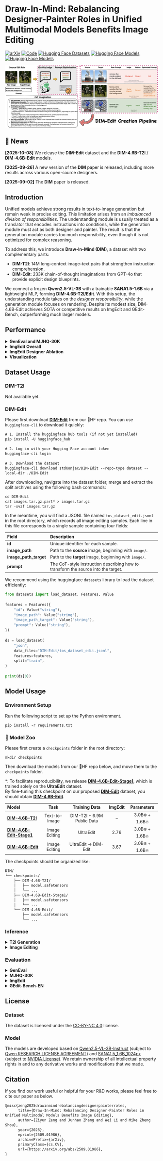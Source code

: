 # Draw-In-Mind: Rebalancing Designer-Painter Roles in Unified Multimodal Models Benefits Image Editing

[![arXiv](https://img.shields.io/badge/Paper-arXiv-b31b1b.svg?logo=arxiv)](https://arxiv.org/abs/2509.01986)
[![Code](https://img.shields.io/badge/Code-GitHub-blue?logo=github)](https://github.com/showlab/DIM)
[![Hugging Face Datasets](https://img.shields.io/badge/🤗%20%20Dataset-DIM--Edit-yellow.svg)](https://huggingface.co/datasets/stdKonjac/DIM-Edit)
[![Hugging Face Models](https://img.shields.io/badge/🤗%20%20Model-DIM--4.6B--T2I-orange.svg)](https://huggingface.co/stdKonjac/DIM-4.6B-T2I)
[![Hugging Face Models](https://img.shields.io/badge/🤗%20%20Model-DIM--4.6B--Edit-orange.svg)](https://huggingface.co/stdKonjac/DIM-4.6B-Edit)

![DIM-Edit](assets/dim_edit.png)

## 📰 News

**[2025-10-08]** We release the **DIM-Edit** dataset and the **DIM-4.6B-T2I** / **DIM-4.6B-Edit** models.

**[2025-09-26]** A new version of the **DIM** paper is released, including more results across various open-source
designers.

**[2025-09-02]** The **DIM** paper is released.

## Introduction

Unified models achieve strong results in text-to-image generation but remain weak in precise editing. This limitation
arises from an *imbalanced division of responsibilities*. The understanding module is usually treated as a translator
that encodes instructions into conditions, while the generation module must act as both designer and painter. The result
is that the generation module carries too much responsibility, even though it is not optimized for complex reasoning.

To address this, we introduce **Draw-In-Mind (DIM)**, a dataset with two complementary parts:

- **DIM-T2I**: 14M long-context image–text pairs that strengthen instruction comprehension.
- **DIM-Edit**: 233K chain-of-thought imaginations from GPT-4o that provide explicit design blueprints.

We connect a frozen **Qwen2.5-VL-3B** with a trainable **SANA1.5-1.6B** via a lightweight MLP, forming
**DIM-4.6B-T2I/Edit**. With this setup, the understanding module takes on the *designer responsibility*, while the
generation module focuses on rendering. Despite its modest size, DIM-4.6B-Edit achieves SOTA or competitive results on
ImgEdit and GEdit-Bench, outperforming much larger models.

## Performance

<details>

<summary><b>GenEval and MJHQ-30K</b></summary>

*: <sup>†</sup> denotes using an LLM rewriter. For MJHQ(-30K), we report FID.

| Model                                                          |      Params      | Sin. | Two  | CT.  | Colors | Pos. | Attr. | Overall | MJHQ  |
|----------------------------------------------------------------|:----------------:|:----:|:----:|:----:|:------:|:----:|:-----:|:-------:|:-----:|
| <tr><td colspan="10" align="center"><b>Gen. Only</b></td></tr> |
| PixArt-α                                                       |      0.6B🔥      | 0.98 | 0.50 | 0.44 |  0.80  | 0.08 | 0.07  |  0.48   | 6.14  |
| SDXL                                                           |      2.6B🔥      | 0.98 | 0.74 | 0.39 |  0.85  | 0.15 | 0.23  |  0.55   | 8.76  |
| DALL-E·3                                                       |        -         | 0.96 | 0.87 | 0.47 |  0.83  | 0.43 | 0.45  |  0.67   |   -   |
| SD3-Medium                                                     |      2.0B🔥      | 0.99 | 0.94 | 0.72 |  0.89  | 0.33 | 0.60  |  0.74   | 11.92 |
| <tr><td colspan="10" align="center"><b>Unified</b></td></tr>   |
| Janus                                                          |      1.3B🔥      | 0.97 | 0.68 | 0.30 |  0.84  | 0.46 | 0.42  |  0.61   | 10.10 |
| Emu3-Gen<sup>†</sup>                                           |      8.0B🔥      | 0.99 | 0.81 | 0.42 |  0.80  | 0.49 | 0.45  |  0.66   |   -   |
| Show-o                                                         |      1.3B🔥      | 0.98 | 0.80 | 0.66 |  0.84  | 0.31 | 0.50  |  0.68   | 15.18 |
| Show-o2-7B                                                     |      7.0B🔥      | 1.00 | 0.87 | 0.58 |  0.92  | 0.52 | 0.62  |  0.76   |   -   |
| Janus-Pro-7B                                                   |      7.0B🔥      | 0.99 | 0.89 | 0.59 |  0.90  | 0.79 | 0.66  |  0.80   | 13.48 |
| BAGEL                                                          |     14.0B🔥      | 0.99 | 0.94 | 0.81 |  0.88  | 0.64 | 0.63  |  0.82   |   -   |
| MetaQuery-L<sup>†</sup>                                        | 3.0B❄️ \| 3.2B🔥 |  -   |  -   |  -   |   -    |  -   |   -   |  0.78   | 6.35  |
| **DIM-4.6B-T2I<sup>†</sup>**                                   | 3.0B❄️ \| 1.6B🔥 | 0.99 | 0.89 | 0.63 |  0.86  | 0.62 | 0.61  |  0.77   | 5.50  |

</details>

<details>

<summary><b>ImgEdit Overall</b></summary>

*: Q3/7B indicates using Qwen2.5-VL-3/7B as the external designer during inference. By default, GPT-4o is employed
as the external designer to ensure the best performance. All models are evaluated using GPT-4.1.

| Model             | Add  | Adj. | Ext. | Rep. | Rem. | Back. | Sty. | Hyb. | Act. | Overall |
|-------------------|:----:|:----:|:----:|:----:|:----:|:-----:|:----:|:----:|:----:|:-------:|
| MagicBrush        | 2.84 | 1.58 | 1.51 | 1.97 | 1.58 | 1.75  | 2.38 | 1.62 | 1.22 |  1.83   |
| Instruct-P2P      | 2.45 | 1.83 | 1.44 | 2.01 | 1.50 | 1.44  | 3.55 | 1.20 | 1.46 |  1.88   |
| AnyEdit           | 3.18 | 2.95 | 1.88 | 2.47 | 2.23 | 2.24  | 2.85 | 1.56 | 2.65 |  2.45   |
| UltraEdit         | 3.44 | 2.81 | 2.13 | 2.96 | 1.45 | 2.83  | 3.76 | 1.91 | 2.98 |  2.70   |
| Step1X-Edit       | 3.88 | 3.14 | 1.76 | 3.40 | 2.41 | 3.16  | 4.63 | 2.64 | 2.52 |  3.06   |
| BAGEL             | 3.56 | 3.31 | 1.70 | 3.30 | 2.62 | 3.24  | 4.49 | 2.38 | 4.17 |  3.20   |
| UniWorld-V1       | 3.82 | 3.64 | 2.27 | 3.47 | 3.24 | 2.99  | 4.21 | 2.96 | 2.74 |  3.26   |
| Janus-4o          | 3.35 | 3.35 | 2.25 | 3.01 | 2.18 | 3.32  | 4.71 | 2.49 | 4.04 |  3.19   |
| GPT-4o-Image      | 4.61 | 4.33 | 2.90 | 4.35 | 3.66 | 4.57  | 4.93 | 3.96 | 4.89 |  4.20   |
| **DIM-4.6B-Edit** | 4.09 | 3.47 | 2.30 | 4.00 | 3.43 | 3.87  | 4.92 | 2.85 | 4.08 |  3.67   |

</details>

<details>

<summary><b>ImgEdit Designer Ablation</b></summary>

<sup>†</sup>: The default setting.

| Designer           | Add  | Adj. | Ext. | Rep. | Rem. | Back. | Sty. | Hyb. | Act. | Overall |
|:-------------------|:----:|:----:|:----:|:----:|:----:|:-----:|:----:|:----:|:----:|:-------:|
| –                  | 3.53 | 3.23 | 2.01 | 3.49 | 1.47 | 3.42  | 4.79 | 2.35 | 3.64 |  3.10   |
| Qwen2.5-VL-3B      | 3.80 | 3.24 | 2.03 | 3.89 | 3.21 | 3.52  | 4.92 | 2.71 | 4.05 |  3.49   |
| Qwen2.5-VL-7B      | 3.95 | 3.35 | 2.25 | 3.85 | 3.31 | 3.57  | 4.88 | 2.81 | 4.02 |  3.55   |
| MiMo-VL-7B         | 3.95 | 3.32 | 2.20 | 3.75 | 2.46 | 3.82  | 4.88 | 2.52 | 3.93 |  3.43   |
| InternVL3.5-8B     | 3.98 | 3.40 | 2.05 | 4.14 | 3.30 | 3.84  | 4.94 | 2.77 | 3.89 |  3.59   |
| GLM-4.1V-9B        | 3.95 | 3.27 | 2.23 | 3.90 | 2.64 | 3.81  | 4.92 | 2.23 | 4.02 |  3.44   |
| GPT-4o<sup>†</sup> | 4.09 | 3.47 | 2.30 | 4.00 | 3.43 | 3.87  | 4.92 | 2.85 | 4.08 |  3.67   |

</details>

<details>

<summary><b>Visualization</b></summary>

*：**Green** and **Blue** denote the edits of *Janus-4o* and *Step1X-Edit* respectively; **Red** denotes the edits of our
models trained on different data corpora.

![Overall](assets/vis_overall.png)
![Add](assets/vis_add.png)
![Change](assets/vis_change.png)
![Remove](assets/vis_remove.png)
![Replace](assets/vis_replace.png)
![Transfer](assets/vis_transfer.png)

</details>

## Dataset Usage

### DIM-T2I

Not available yet.

### DIM-Edit

Please first download [**DIM-Edit**](https://huggingface.co/datasets/stdKonjac/DIM-Edit) from our 🤗HF repo. You can use
`huggingface-cli` to download it quickly:

```
# 1. Install the huggingface hub tools (if not yet installed)
pip install -U huggingface_hub

# 2. Log in with your Hugging Face account token
huggingface-cli login

# 3. Download the dataset
huggingface-cli download stdKonjac/DIM-Edit --repo-type dataset --local-dir ./DIM-Edit
```

After downloading, navigate into the dataset folder, merge and extract the split archives using the following bash
commands:

```
cd DIM-Edit
cat images.tar.gz.part* > images.tar.gz
tar -xvzf images.tar.gz
```

In the meantime, you will find a JSONL file named `tos_dataset_edit.jsonl` in the root directory, which records all
image editing samples. Each line in this file corresponds to a single sample containing four fields:

| Field                 | Description                                                                       |
|:----------------------|:----------------------------------------------------------------------------------|
| **id**                | Unique identifier for each sample.                                                |
| **image_path**        | Path to the **source** image, beginning with `image/`.                            |
| **image_path_target** | Path to the **target** image, beginning with `image/`.                            |
| **prompt**            | The CoT-style instruction describing how to transform the source into the target. |

We recommend using the huggingface `datasets` library to load the dataset efficiently:

```python
from datasets import load_dataset, Features, Value

features = Features({
    "id": Value("string"),
    "image_path": Value("string"),
    "image_path_target": Value("string"),
    "prompt": Value("string"),
})

ds = load_dataset(
    "json",
    data_files="DIM-Edit/tos_dataset_edit.jsonl",
    features=features,
    split="train",
)

print(ds[0])
```

## Model Usage

### Environment Setup

Run the following script to set up the Python environment.

```
pip install -r requirements.txt
```

### 🦙 Model Zoo

Please first create a  `checkpoints` folder in the root directory:

```
mkdir checkpoints
```

Then download the models from our 🤗HF repo below, and move them to the `checkpoints` folder.

*: To facilitate reproducibility, we release [**DIM-4.6B-Edit-Stage1**](https://huggingface.co/stdKonjac/DIM-4.6B-Edit-Stage1), which is trained solely on the **UltraEdit** dataset.  
By fine-tuning this checkpoint on our proposed [**DIM-Edit**](https://huggingface.co/datasets/stdKonjac/DIM-Edit) dataset, you should obtain [**DIM-4.6B-Edit**](https://huggingface.co/stdKonjac/DIM-4.6B-Edit).

| Model                                                                             |     Task      |       Training Data        | ImgEdit |   Parameters    |
|:----------------------------------------------------------------------------------|:-------------:|:--------------------------:|:-------:|:---------------:|
| [**DIM-4.6B-T2I**](https://huggingface.co/stdKonjac/DIM-4.6B-T2I)                 | Text-to-Image | DIM-T2I + 6.9M Public Data |    –    | 3.0B❄️ + 1.6B🔥 |
| [**DIM-4.6B-Edit-Stage1**](https://huggingface.co/stdKonjac/DIM-4.6B-Edit-Stage1) | Image Editing |         UltraEdit          |  2.76   | 3.0B❄️ + 1.6B🔥 |
| [**DIM-4.6B-Edit**](https://huggingface.co/stdKonjac/DIM-4.6B-Edit)               | Image Editing |    UltraEdit → DIM-Edit    |  3.67   | 3.0B❄️ + 1.6B🔥 |

The checkpoints should be organized like:

```
DIM/
└── checkpoints/
    ├── DIM-4.6B-T2I/
    │   ├── model.safetensors
    │   └── ...
    ├── DIM-4.6B-Edit-Stage1/
    │   ├── model.safetensors
    │   └── ...
    └── DIM-4.6B-Edit/
        ├── model.safetensors
        └── ...
```

### Inference

<details>

<summary><b>T2I Generation</b></summary>

The demo T2I instructions are provided in `cache/demo/tos_dataset_demo.jsonl`, where each line is an instruction in json
format like:

```
{"id": "0000", "image_path": "./cache/demo/edit_demo_0000.png", "prompt": "A yummy cupcake floating in the air dark background"}
```

The `image_path` is just a placeholder, and you can modify `prompt` to create your own image.

To generate images from the jsonl file, run the following script:

```
bash scripts/demo_t2i.sh
```

For each instruction, the generated image will be saved at `cache/inference/demo/DIM-4.6B-T2I/{id}_gen.jpg`.

</details>

<details>

<summary><b>Image Editing</b></summary>

The demo edit instructions are provided in `cache/demo/tos_dataset_edit_demo.jsonl`, where each line is an instruction
in json
format like:

```
{"id": "0", "image_path": "./cache/demo/edit_demo_0000.png", "prompt": "Remove the lemons on the table.", "image_path_target": "./cache/demo/edit_demo_0000.png"}
```

The `image_path` corresponds to the source image, and the `prompt` is the edit instruction. The `image_path_target` is
just a placeholder.

In `infer/demo_edit.py`, use the `set_designer_gpt` API with your own key to set GPT-4o as the external designer for
optimal performance.

```python
# GPT-4o as external designer
model.set_designer_gpt(api_key='')
```

You can also use the `set_designer_X` API to set various open-source VLMs as the external designer. The VLMs will be
automatically downloaded to local disk.

```python
# Qwen2.5-VL as external designer
model.set_designer_qwen(version='Qwen/Qwen2.5-VL-3B-Instruct')
model.set_designer_qwen(version='Qwen/Qwen2.5-VL-7B-Instruct')

# InternVL3.5 as external designer (recommend using transformers==4.53.0)
model.set_designer_internvl(version='OpenGVLab/InternVL3_5-8B-HF')

# MiMo-VL as external designer
model.set_designer_mimo(version='XiaomiMimo/MiMo-VL-7B-RL-2508')

# GLM-4.1V as external designer (recommend using transformers==4.53.1)
model.set_designer_glm(version='THUDM/GLM-4.1V-9B-Thinking')
```

To generate edited images from the jsonl file, run the following script:

```
bash scripts/demo_edit.sh
```

The model will first generate a CoT-guided edit instruction for each prompt and save it to
`cache/inference/demo/DIM-4.6B-Edit/tos_dataset_edit_cot_demo_gen.jsonl`. Then the generated images will be saved at
`cache/inference/demo/DIM-4.6B-Edit/{id}_edited.jpg`.

We also provide a sample GPT-4o generated CoT jsonl file at `cache/demo/tos_dataset_edit_cot_demo.jsonl` for reference.

</details>

### Evaluation

<details>

<summary><b>GenEval</b></summary>

We provide two evaluation jsonl files according to prompt types in `cache/GenEval`:

1. `tos_dataset.jsonl`: Origin prompts.
2. `tos_dataset_rewritten.jsonl`: LLM-rewritten prompts.

The `image_path` field in each line of the jsonl is just a
placeholder, please replace it with a pseudo image on your local disk first.

Run the following script to generate images:

```
bash scripts/eval_geneval.sh
```

The generated images will be saved to `cache/inference/DIM-4.6B-T2I/GenEval(_rewritten)`.
Please follow the guide in [GenEval](https://github.com/djghosh13/geneval) official repo for metrics calculation.

</details>

<details>

<summary><b>MJHQ-30K</b></summary>

First download [MJHQ-30K](https://huggingface.co/datasets/playgroundai/MJHQ-30K) from the HF repo. You only need to
download `mjhq30k_imgs.zip`. Then extract all images in
the `cache` folder and organize them as follows:

```
cache
└── MJHQ-30K
    ├── animals
    │   ├── {id}.jpg
    │   ├── {id}.jpg
    │   └── ...
    ├── art
    ├── fashion
    ├── food
    ├── indoor
    ├── landscape
    ├── logo
    ├── people
    ├── plants
    └── vehicles
```

We have provided all prompts of MJHQ-30K in `cache/MJHQ-30K/tos_dataset.jsonl`. Run the following script to
generate images:

```
bash scripts/eval_mjhq30k.sh
```

The generated images will be saved to `cache/inference/DIM-4.6B-T2I/MJHQ-30K`. We
use [pytorch-fid](https://github.com/mseitzer/pytorch-fid) to calculate the FID on MJHQ-30K.

</details>

<details>

<summary><b>ImgEdit</b></summary>

First download [ImgEdit](https://huggingface.co/datasets/sysuyy/ImgEdit/tree/main) from the HF repo. Put the dataset in
the `cache` folder, and organize it as follows:

```
cache
└── ImgEdit
    └── Benchmark
        ├── hard
        ├── multiturn
        └── singleturn
            ├── animal
            │   ├── {id}.jpg
            │   └── ...
            ├── architecture
            ├── clothes
            ├── compose
            ├── daily object
            ├── for_add
            ├── human
            ├── style
            ├── transport
            ├── judge_prompt.json
            └── singleturn.json
```

We provide four evaluation jsonl files according to prompt types in `cache/ImgEdit`:

1. `tos_dataset_edit.jsonl`: Origin prompts.
2. `tos_dataset_edit_cot.jsonl`: CoT-style prompts generated by GPT-4o.
3. `tos_dataset_edit_cot_Qwen2.5-VL-3B-Instruct.jsonl`: CoT-style prompts generated by Qwen2.5-VL-3B.
4. `tos_dataset_edit_cot_Qwen2.5-VL-7B-Instruct.jsonl`: CoT-style prompts generated by Qwen2.5-VL-7B.

Run the following script to generate images:

```
bash scripts/eval_imgedit.sh
```

The generated images will be saved to `cache/inference/DIM-4.6B-Edit/ImgEdit`. Please follow the guide
in [ImgEdit](https://github.com/PKU-YuanGroup/ImgEdit) official repo for metrics calculation.

</details>

<details>

<summary><b>GEdit-Bench-EN</b></summary>

First download [GEdit-Bench](https://huggingface.co/datasets/stepfun-ai/GEdit-Bench) from the HF repo. Extract all raw
images from the dataset and put them in the `cache` folder. Organize them as follows:

```
cache
└── GEdit-Bench
    └── input_image_raw
        ├── {id}.png
        ├── {id}.png
        ├── {id}.png
        ├── {id}.png
        └── ...
```

We provide four evaluation jsonl files according to prompt types in `cache/GEdit-Bench`:

1. `tos_dataset_edit_en.jsonl`: Origin prompts.
2. `tos_dataset_edit_en_cot.jsonl`: CoT-style prompts generated by GPT-4o.
3. `tos_dataset_edit_en_ot_Qwen2.5-VL-3B-Instruct.jsonl`: CoT-style prompts generated by Qwen2.5-VL-3B.
4. `tos_dataset_edit_en_cot_Qwen2.5-VL-7B-Instruct.jsonl`: CoT-style prompts generated by Qwen2.5-VL-7B.

Run the following script to generate images:

```
bash scripts/eval_gedit_bench.sh
```

The generated images will be saved to `cache/inference/DIM-4.6B-Edit/GEdit-Bench`. Please follow the guide
in [GEdit-Bench](https://github.com/stepfun-ai/Step1X-Edit) official repo for metrics calculation.

</details>

## License

### Dataset

The dataset is licensed under the [CC-BY-NC 4.0](https://creativecommons.org/licenses/by-nc/4.0/) license.

### Model

The models are developed based on [Qwen2.5-VL-3B-Instruct](https://huggingface.co/Qwen/Qwen2.5-VL-3B-Instruct) (subject
to [Qwen RESEARCH LICENSE AGREEMENT](https://huggingface.co/Qwen/Qwen2.5-VL-3B-Instruct/blob/main/LICENSE)) and
[SANA1.5_1.6B_1024px](https://huggingface.co/Efficient-Large-Model/SANA1.5_1.6B_1024px) (subject
to [NVIDIA License](https://huggingface.co/Efficient-Large-Model/SANA1.5_1.6B_1024px/blob/main/LICENSE.txt)). We retain
ownership of all intellectual property rights in and to any
derivative works and modifications that we made.

## Citation

If you find our work useful or helpful for your R&D works, please feel free to cite our paper as below.

```
@misc{zeng2025drawinmindrebalancingdesignerpainterroles,
      title={Draw-In-Mind: Rebalancing Designer-Painter Roles in Unified Multimodal Models Benefits Image Editing}, 
      author={Ziyun Zeng and Junhao Zhang and Wei Li and Mike Zheng Shou},
      year={2025},
      eprint={2509.01986},
      archivePrefix={arXiv},
      primaryClass={cs.CV},
      url={https://arxiv.org/abs/2509.01986}, 
}
```
